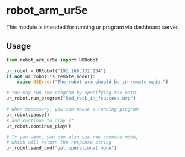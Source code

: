 # robot_arm_ur5e
This module is intended for running ur program via dashboard server.

## Usage

```python
from robot_arm_ur5e import URRobot

ur_robot = URRobot("192.168.132.154")
if not ur_robot.is_remote_mode():
    raise OSError("The robot arm should be in remote mode.")

# You may run the program by specifying the path.
ur_robot.run_program("Red_rack_in_fsuccess.urp")

# when necessary, you can pause a running program
ur_robot.pause()
# and continue to play it
ur_robot.continue_play()

# If you want, you can also use raw command mode,
# which will return the response string
ur_robot.send_cmd("get operational mode")
```
